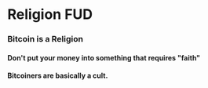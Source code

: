 # Religion FUD

### Bitcoin is a Religion

#### Don't put your money into something that requires "faith" 

#### Bitcoiners are basically a cult.
